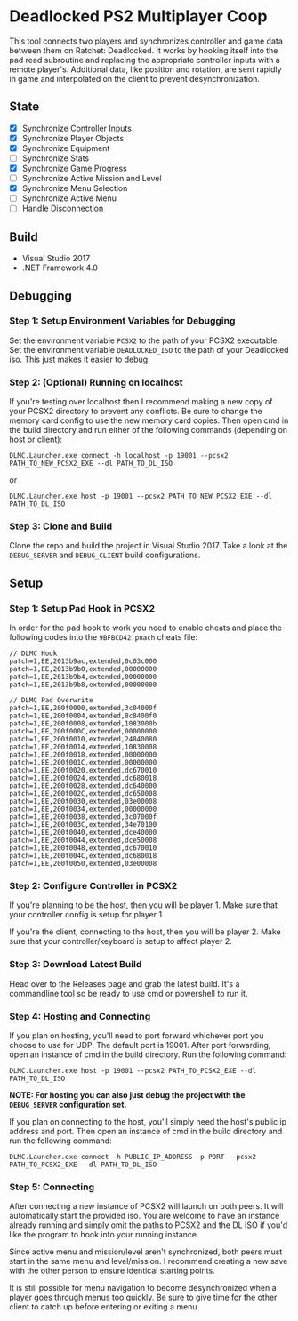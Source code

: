 # Deadlocked PS2 Multiplayer Coop

This tool connects two players and synchronizes controller and game data between them on Ratchet: Deadlocked. It works by hooking itself into the pad read subroutine and replacing the appropriate controller inputs with a remote player's. Additional data, like position and rotation, are sent rapidly in game and interpolated on the client to prevent desynchronization.

## State

* [x] Synchronize Controller Inputs
* [x] Synchronize Player Objects
* [x] Synchronize Equipment
* [ ] Synchronize Stats
* [x] Synchronize Game Progress
* [ ] Synchronize Active Mission and Level
* [x] Synchronize Menu Selection
* [ ] Synchronize Active Menu
* [ ] Handle Disconnection

## Build

* Visual Studio 2017
* .NET Framework 4.0

## Debugging

### Step 1: Setup Environment Variables for Debugging

Set the environment variable `PCSX2` to the path of your PCSX2 executable. Set the environment variable `DEADLOCKED_ISO` to the path of your Deadlocked iso. This just makes it easier to debug.

### Step 2: (Optional) Running on localhost

If you're testing over localhost then I recommend making a new copy of your PCSX2 directory to prevent any conflicts. Be sure to change the memory card config to use the new memory card copies. Then open cmd in the build directory and run either of the following commands (depending on host or client):

`DLMC.Launcher.exe connect -h localhost -p 19001 --pcsx2 PATH_TO_NEW_PCSX2_EXE --dl PATH_TO_DL_ISO`

or

`DLMC.Launcher.exe host -p 19001 --pcsx2 PATH_TO_NEW_PCSX2_EXE --dl PATH_TO_DL_ISO`

### Step 3: Clone and Build

Clone the repo and build the project in Visual Studio 2017. Take a look at the `DEBUG_SERVER` and `DEBUG_CLIENT` build configurations.

## Setup

### Step 1: Setup Pad Hook in PCSX2

In order for the pad hook to work you need to enable cheats and place the following codes into the `9BFBCD42.pnach` cheats file:

```
// DLMC Hook
patch=1,EE,2013b9ac,extended,0c03c000
patch=1,EE,2013b9b0,extended,00000000
patch=1,EE,2013b9b4,extended,00000000
patch=1,EE,2013b9b8,extended,00000000

// DLMC Pad Overwrite
patch=1,EE,200f0000,extended,3c04000f
patch=1,EE,200f0004,extended,8c8400f0
patch=1,EE,200f0008,extended,1083000b
patch=1,EE,200f000C,extended,00000000
patch=1,EE,200f0010,extended,24840080
patch=1,EE,200f0014,extended,10830008
patch=1,EE,200f0018,extended,00000000
patch=1,EE,200f001C,extended,00000000
patch=1,EE,200f0020,extended,dc670010
patch=1,EE,200f0024,extended,dc680018
patch=1,EE,200f0028,extended,dc640000
patch=1,EE,200f002C,extended,dc650008
patch=1,EE,200f0030,extended,03e00008
patch=1,EE,200f0034,extended,00000000
patch=1,EE,200f0038,extended,3c07000f
patch=1,EE,200f003C,extended,34e70100
patch=1,EE,200f0040,extended,dce40000
patch=1,EE,200f0044,extended,dce50008
patch=1,EE,200f0048,extended,dc670010
patch=1,EE,200f004C,extended,dc680018
patch=1,EE,200f0050,extended,03e00008
```

### Step 2: Configure Controller in PCSX2

If you're planning to be the host, then you will be player 1. Make sure that your controller config is setup for player 1.

If you're the client, connecting to the host, then you will be player 2. Make sure that your controller/keyboard is setup to affect player 2.

### Step 3: Download Latest Build

Head over to the Releases page and grab the latest build. It's a commandline tool so be ready to use cmd or powershell to run it.

### Step 4: Hosting and Connecting

If you plan on hosting, you'll need to port forward whichever port you choose to use for UDP. The default port is 19001. After port forwarding, open an instance of cmd in the build directory. Run the following command:

`DLMC.Launcher.exe host -p 19001 --pcsx2 PATH_TO_PCSX2_EXE --dl PATH_TO_DL_ISO`

**NOTE: For hosting you can also just debug the project with the `DEBUG_SERVER` configuration set.**

If you plan on connecting to the host, you'll simply need the host's public ip address and port. Then open an instance of cmd in the build directory and run the following command:

`DLMC.Launcher.exe connect -h PUBLIC_IP_ADDRESS -p PORT --pcsx2 PATH_TO_PCSX2_EXE --dl PATH_TO_DL_ISO`

### Step 5: Connecting

After connecting a new instance of PCSX2 will launch on both peers. It will automatically start the provided iso. You are welcome to have an instance already running and simply omit the paths to PCSX2 and the DL ISO if you'd like the program to hook into your running instance.

Since active menu and mission/level aren't synchronized, both peers must start in the same menu and level/mission. I recommend creating a new save with the other person to ensure identical starting points.

It is still possible for menu navigation to become desynchronized when a player goes through menus too quickly. Be sure to give time for the other client to catch up before entering or exiting a menu.
